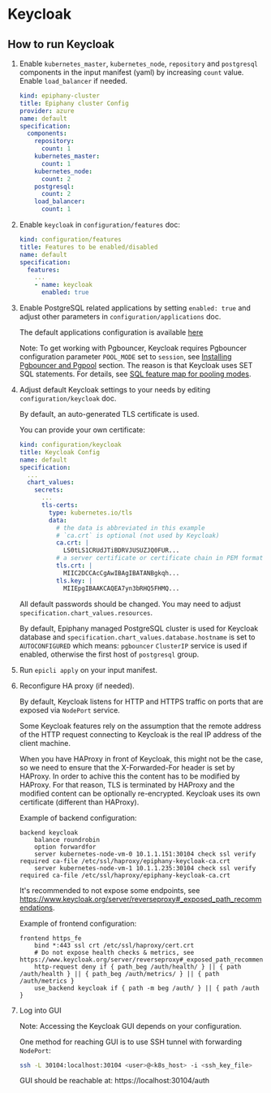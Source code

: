 # Keycloak

## How to run Keycloak

1. Enable `kubernetes_master`, `kubernetes_node`, `repository` and `postgresql` components in the input manifest (yaml)
   by increasing `count` value. Enable `load_balancer` if needed.

    ```yaml
    kind: epiphany-cluster
    title: Epiphany cluster Config
    provider: azure
    name: default
    specification:
      components:
        repository:
          count: 1
        kubernetes_master:
          count: 1
        kubernetes_node:
          count: 2
        postgresql:
          count: 2
        load_balancer:
          count: 1
    ```

2. Enable `keycloak` in `configuration/features` doc:

    ```yaml
    kind: configuration/features
    title: Features to be enabled/disabled
    name: default
    specification:
      features:
        ...
        - name: keycloak
          enabled: true
    ```

3. Enable PostgreSQL related applications by setting `enabled: true` and adjust other parameters in `configuration/applications`
   doc.

    The default applications configuration is
    available [here](https://github.com/epiphany-platform/epiphany/blob/develop/schema/common/defaults/configuration/applications.yml)

    Note: To get working with Pgbouncer, Keycloak requires Pgbouncer configuration parameter `POOL_MODE` set to `session`,
    see [Installing Pgbouncer and Pgpool](DATABASES.md#installing-pgbouncer-and-pgpool) section. The reason is that Keycloak
    uses SET SQL statements. For details, see [SQL feature map for pooling modes](https://www.pgbouncer.org/features.html).

4. Adjust default Keycloak settings to your needs by editing `configuration/keycloak` doc.

    By default, an auto-generated TLS certificate is used.

    You can provide your own certificate:

    ```yaml
    kind: configuration/keycloak
    title: Keycloak Config
    name: default
    specification:
      ...
      chart_values:
        secrets:
          ...
          tls-certs:
            type: kubernetes.io/tls
            data:
              # the data is abbreviated in this example
              # `ca.crt` is optional (not used by Keycloak)
              ca.crt: |
                LS0tLS1CRUdJTiBDRVJUSUZJQ0FUR...
              # a server certificate or certificate chain in PEM format
              tls.crt: |
                MIIC2DCCAcCgAwIBAgIBATANBgkqh...
              tls.key: |
                MIIEpgIBAAKCAQEA7yn3bRHQ5FHMQ...
    ```

    All default passwords should be changed. You may need to adjust `specification.chart_values.resources`.

    By default, Epiphany managed PostgreSQL cluster is used for Keycloak database
    and `specification.chart_values.database.hostname` is set to `AUTOCONFIGURED`
    which means: `pgbouncer` `ClusterIP` service is used if enabled, otherwise the first host of `postgresql` group.

5. Run `epicli apply` on your input manifest.

6. Reconfigure HA proxy (if needed).

    By default, Keycloak listens for HTTP and HTTPS traffic on ports that are exposed via `NodePort` service.

    Some Keycloak features rely on the assumption that the remote address of the HTTP request connecting to Keycloak
    is the real IP address of the client machine.

    When you have HAProxy in front of Keycloak, this might not be the case, so we need to ensure that the X-Forwarded-For
    header is set by HAProxy. In order to achive this the content has to be modified by HAProxy. For that reason,
    TLS is terminated by HAProxy and the modified content can be optionally re-encrypted. Keycloak uses its own certificate
    (different than HAProxy).

    Example of backend configuration:

    ```text
    backend keycloak
        balance roundrobin
        option forwardfor
        server kubernetes-node-vm-0 10.1.1.151:30104 check ssl verify required ca-file /etc/ssl/haproxy/epiphany-keycloak-ca.crt
        server kubernetes-node-vm-1 10.1.1.235:30104 check ssl verify required ca-file /etc/ssl/haproxy/epiphany-keycloak-ca.crt
    ```

    It's recommended to not expose some endpoints, see https://www.keycloak.org/server/reverseproxy#_exposed_path_recommendations.

    Example of frontend configuration:

    ```text
    frontend https_fe
        bind *:443 ssl crt /etc/ssl/haproxy/cert.crt
        # Do not expose health checks & metrics, see https://www.keycloak.org/server/reverseproxy#_exposed_path_recommendations
        http-request deny if { path_beg /auth/health/ } || { path /auth/health } || { path_beg /auth/metrics/ } || { path /auth/metrics }
        use_backend keycloak if { path -m beg /auth/ } || { path /auth }
    ```

7. Log into GUI

    Note: Accessing the Keycloak GUI depends on your configuration.

    One method for reaching GUI is to use SSH tunnel with forwarding `NodePort`:

    ```bash
    ssh -L 30104:localhost:30104 <user>@<k8s_host> -i <ssh_key_file>
    ```

    GUI should be reachable at: https://localhost:30104/auth
